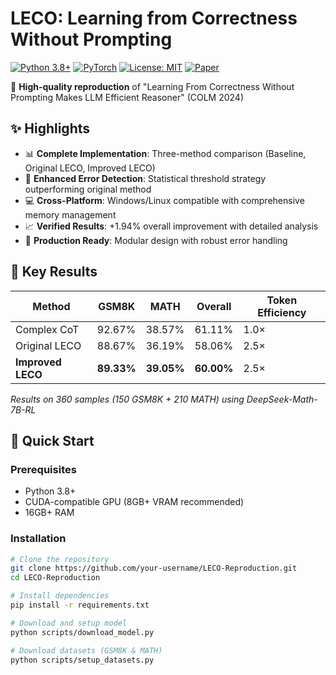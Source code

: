 # LECO: Learning from Correctness Without Prompting

[![Python 3.8+](https://img.shields.io/badge/python-3.8+-blue.svg)](https://www.python.org/downloads/release/python-380/)
[![PyTorch](https://img.shields.io/badge/PyTorch-%23EE4C2C.svg?style=flat&logo=PyTorch&logoColor=white)](https://pytorch.org/)
[![License: MIT](https://img.shields.io/badge/License-MIT-yellow.svg)](https://opensource.org/licenses/MIT)
[![Paper](https://img.shields.io/badge/Paper-COLM%202024-green.svg)](https://openreview.net/forum?id=dcbNzhVVQj#discussion)

🚀 **High-quality reproduction** of "Learning From Correctness Without Prompting Makes LLM Efficient Reasoner" (COLM 2024)

## ✨ Highlights

- 📊 **Complete Implementation**: Three-method comparison (Baseline, Original LECO, Improved LECO)
- 🎯 **Enhanced Error Detection**: Statistical threshold strategy outperforming original method
- 💻 **Cross-Platform**: Windows/Linux compatible with comprehensive memory management
- 📈 **Verified Results**: +1.94% overall improvement with detailed analysis
- 🔧 **Production Ready**: Modular design with robust error handling

## 🎯 Key Results

| Method | GSM8K | MATH | Overall | Token Efficiency |
|--------|-------|------|---------|------------------|
| Complex CoT | 92.67% | 38.57% | 61.11% | 1.0× |
| Original LECO | 88.67% | 36.19% | 58.06% | 2.5× |
| **Improved LECO** | **89.33%** | **39.05%** | **60.00%** | 2.5× |

*Results on 360 samples (150 GSM8K + 210 MATH) using DeepSeek-Math-7B-RL*

## 🚀 Quick Start

### Prerequisites
- Python 3.8+
- CUDA-compatible GPU (8GB+ VRAM recommended)
- 16GB+ RAM

### Installation

```bash
# Clone the repository
git clone https://github.com/your-username/LECO-Reproduction.git
cd LECO-Reproduction

# Install dependencies
pip install -r requirements.txt

# Download and setup model
python scripts/download_model.py

# Download datasets (GSM8K & MATH)
python scripts/setup_datasets.py
